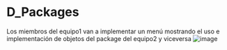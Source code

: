 # D_Packages
Los miembros del equipo1 van a implementar un menú mostrando el uso e implementación de objetos del package del equipo2  y viceversa
![image](https://github.com/brittanypallasco2003/D_Packages/assets/117743650/06c5cbad-f271-441a-94e4-c8b3daf011c0)
